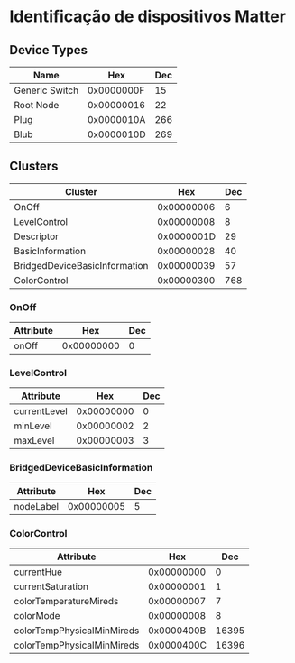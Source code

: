 # Identificação de dispositivos Matter

## Device Types

| Name | Hex | Dec |
| --- | --- | --- |
| Generic Switch | 0x0000000F | 15 |
| Root Node | 0x00000016 | 22 |
| Plug | 0x0000010A | 266 |
| Blub | 0x0000010D | 269 |

## Clusters

| Cluster | Hex | Dec |
| --- | --- | --- |
| OnOff | 0x00000006 | 6 |
| LevelControl | 0x00000008 | 8 |
| Descriptor | 0x0000001D | 29 |
| BasicInformation | 0x00000028 | 40 |
| BridgedDeviceBasicInformation | 0x00000039 | 57 |
| ColorControl | 0x00000300 | 768 |

### OnOff

| Attribute | Hex | Dec |
| --- | --- | ---|
| onOff | 0x00000000 | 0 |

### LevelControl

| Attribute | Hex | Dec |
| --- | --- | ---|
| currentLevel | 0x00000000 | 0 |
| minLevel | 0x00000002 | 2 |
| maxLevel | 0x00000003 | 3 |

### BridgedDeviceBasicInformation

| Attribute | Hex | Dec |
| --- | --- | ---|
| nodeLabel | 0x00000005 | 5 |

### ColorControl

| Attribute | Hex | Dec |
| --- | --- | ---|
| currentHue | 0x00000000 | 0 |
| currentSaturation | 0x00000001 | 1 |
| colorTemperatureMireds | 0x00000007 | 7 |
| colorMode | 0x00000008 | 8 |
| colorTempPhysicalMinMireds | 0x0000400B | 16395 |
| colorTempPhysicalMinMireds | 0x0000400C | 16396 |
